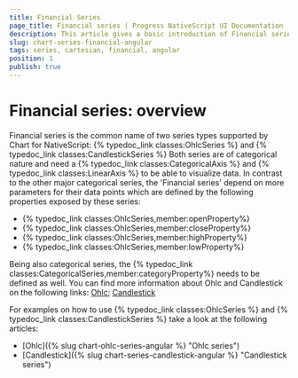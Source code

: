 ```yaml
---
title: Financial Series
page_title: Financial series | Progress NativeScript UI Documentation
description: This article gives a basic introduction of Financial series and continues with a sample scenario of how Financial series are used.
slug: chart-series-financial-angular
tags: series, cartesian, financial, angular
position: 1
publish: true
---
```


# Financial series: overview
Financial series is the common name of two series types supported by Chart for NativeScript: {% typedoc_link classes:OhlcSeries %} and {% typedoc_link classes:CandlestickSeries %} Both series are of categorical nature and need a {% typedoc_link classes:CategoricalAxis %} and {% typedoc_link classes:LinearAxis %} to be able to visualize data. In contrast to the other major categorical series, the 'Financial series' depend on more parameters for their data points which are defined by the following properties exposed by these series:

- {% typedoc_link classes:OhlcSeries,member:openProperty%}
- {% typedoc_link classes:OhlcSeries,member:closeProperty%}
- {% typedoc_link classes:OhlcSeries,member:highProperty%}
- {% typedoc_link classes:OhlcSeries,member:lowProperty%}

Being also categorical series, the {% typedoc_link classes:CategoricalSeries,member:categoryProperty%} needs to be defined as well. You can find more information about Ohlc and Candlestick on the following links: <a href="https://en.wikipedia.org/wiki/Open-high-low-close_chart" target="_blank">Ohlc</a>; <a href="https://en.wikipedia.org/wiki/Candlestick_chart" target="_blank">Candlestick</a>

For examples on how to use {% typedoc_link classes:OhlcSeries %} and {% typedoc_link classes:CandlestickSeries %} take a look at the following articles:
- [Ohlc]({% slug chart-ohlc-series-angular %} "Ohlc series")
- [Candlestick]({% slug chart-series-candlestick-angular %} "Candlestick series")
